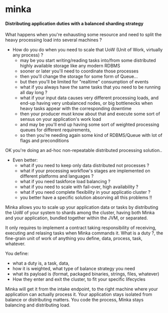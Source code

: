 minka
===================
####  Distributing application duties with a balanced sharding strategy

What happens when you're exhausting some resource and need to split the heavy processing load into several machines ? 
* How do you do when you need to scale that UoW (Unit of Work, virtually any process) ?
	- may be you start writing/reading tasks into/from some distributed highly available storage like any modern RDBMS
	- sooner or later you'll need to coordinate those processes
	- then you'll change the storage for some form of Queue...
	- but then you'll be limited for "realtime" consumption of events
	- what if you always have the same tasks that you need to be running all day long ?
	- what if your input data causes very different processing loads, and end-up having very unbalanced nodes, 	or big bottlenecks when heavy tasks appear with the corresponding downtime
	- then your producer must know about that and execute some sort of sensus on your application's work load
	- and may be you'll end up having some sort of weighted processing queues for different requirements, 
	- so then you're needing again some kind of RDBMS/Queue with lot of flags and preconditions
	
OK you're doing an ad-hoc non-repeatable distributed processing solution..

 * Even better:
  	- what if you need to keep only data distributed not processes ?
	- what if your processing workflow's stages are implemented on different platforms and languages ?
	- what if you need taskforce load balancing ?
	- what if you need to scale with fail-over, high availability ?
	- what if you need complete flexibility in your applicatio cluster ?
	- you better have a specific solution absorving all this problems !!

Minka allows you to scale up your application data or tasks by distributing the UoW of your system to shards among the cluster, having both Minka and your application, bundled together within the JVM, or separated.

It only requires to implement a contract taking responsibility of receiving, executing and relasing tasks when Minka commands it. What is a duty ?, the fine-grain unit of work of anything you define, data, process, task, whatever.

You define:
* what a duty is, a task, data, 
* how it is weighted, what type of balance strategy you need
* what its payload is (format, packaged binaries, strings, files, whatever)
* How they enter and exit the cluster, to fit your specific lifecycles

Minka will get it from the intake endpoint, to the right machine where your application can actually process it.
Your application stays isolated from balance or distributing matters. You code the process, Minka stays balancing and distributing load.
